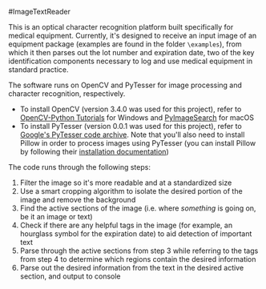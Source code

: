 #ImageTextReader

This is an optical character recognition platform built specifically for medical equipment. 
Currently, it's designed to receive an input image of an equipment package (examples are found
in the folder `\examples`), from which it then parses out the lot number and expiration date,
two of the key identification components necessary to log and use medical equipment in standard
practice.

The software runs on OpenCV and PyTesser for image processing and character recognition, respectively.
* To install OpenCV (version 3.4.0 was used for this project), refer to 
[OpenCV-Python Tutorials](http://opencv-python-tutroals.readthedocs.io/en/latest/py_tutorials/py_setup/py_setup_in_windows/py_setup_in_windows.html#install-opencv-python-in-windows)
for Windows and [PyImageSearch](https://www.pyimagesearch.com/2016/11/28/macos-install-opencv-3-and-python-2-7/) for macOS
* To install PyTesser (version 0.0.1 was used for this project), refer to 
[Google's PyTesser code archive](https://code.google.com/archive/p/pytesser/wikis/README.wiki). Note that you'll also need to install
Pillow in order to process images using PyTesser (you can install Pillow by following their 
[installation documentation](http://pillow.readthedocs.io/en/3.1.x/installation.html))

The code runs through the following steps:
1. Filter the image so it's more readable and at a standardized size
2. Use a smart cropping algorithm to isolate the desired portion of the image and remove the background
3. Find the active sections of the image (i.e. where *something* is going on, be it an image or text)
4. Check if there are any helpful tags in the image (for example, an hourglass symbol for the expiration date) to 
aid detection of important text
5. Parse through the active sections from step 3 while referring to the tags from step 4 to determine which regions 
contain the desired information
6. Parse out the desired information from the text in the desired active section, and output to console